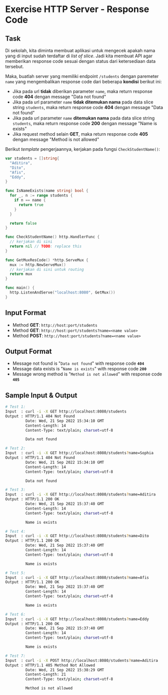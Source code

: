 # Exercise HTTP Server - Response Code

## Task

Di sekolah, kita diminta membuat aplikasi untuk mengecek apakah nama yang di input sudah terdaftar di _list of slice_. Jadi kita membuat API agar memberikan response code sesuai dengan status dari ketersediaan data tersebut.

Maka, buatlah server yang memiliki endpoint `/students` dengan paremeter `name` yang mengembalikan response code dari beberapa **kondisi** berikut ini:

- Jika pada url **tidak** diberikan parameter `name`, maka return response code **404** dengan message "Data not found"
- Jika pada url parameter `name` **tidak ditemukan nama** pada data slice string `students`, maka return response code **404** dengan message "Data not found"
- Jika pada url parameter `name` **ditemukan nama** pada data slice string `students`, maka return response code **200** dengan message "Name is exists"
- Jika request method selain **GET**, maka return response code **405** dengan message "Method is not allowed"

Berikut _template_ pengerjaannya, kerjakan pada fungsi `CheckStudentName()`:

```go
var students = []string{
  "Aditira",
  "Dito",
  "Afis",
  "Eddy",
}

func IsNameExists(name string) bool {
  for _, n := range students {
    if n == name {
      return true
    }
  }

  return false
}

func CheckStudentName() http.HandlerFunc {
  // kerjakan di sini
  return nil // TODO: replace this
}

func GetMuxResCode() *http.ServeMux {
  mux := http.NewServeMux()
  // kerjakan di sini untuk routing
  return mux
}

func main() {
  http.ListenAndServe("localhost:8080", GetMux())
}
```

## Input Format

- Method **GET**: `http://host:port/students`
- Method **GET**: `http://host:port/students?name=<name value>`
- Method **POST**: `http://host:port/students?name=<name value>`

## Output Format

- Message not found is "`Data not found`" with response code **`404`**
- Message data exists is "`Name is exists`" with response code **`200`**
- Message wrong method is "`Method is not allowed`" with response code **`405`**

## Sample Input & Output

```bash
# Test 1:
Input  : curl -i -X GET http://localhost:8080/students
Output : HTTP/1.1 404 Not Found
         Date: Wed, 21 Sep 2022 15:34:10 GMT
         Content-Length: 14
         Content-Type: text/plain; charset=utf-8

         Data not found

# Test 2:
Input  : curl -i -X GET http://localhost:8080/students?name=Sophia
Output : HTTP/1.1 404 Not Found
         Date: Wed, 21 Sep 2022 15:34:10 GMT
         Content-Length: 14
         Content-Type: text/plain; charset=utf-8

         Data not found

# Test 3:
Input  : curl -i -X GET http://localhost:8080/students?name=Aditira
Output : HTTP/1.1 200 OK
         Date: Wed, 21 Sep 2022 15:37:40 GMT
         Content-Length: 14
         Content-Type: text/plain; charset=utf-8

         Name is exists

# Test 4:
Input  : curl -i -X GET http://localhost:8080/students?name=Dito
Output : HTTP/1.1 200 OK
         Date: Wed, 21 Sep 2022 15:37:40 GMT
         Content-Length: 14
         Content-Type: text/plain; charset=utf-8

         Name is exists

# Test 5:
Input  : curl -i -X GET http://localhost:8080/students?name=Afis
Output : HTTP/1.1 200 OK
         Date: Wed, 21 Sep 2022 15:37:40 GMT
         Content-Length: 14
         Content-Type: text/plain; charset=utf-8

         Name is exists

# Test 6:
Input  : curl -i -X GET http://localhost:8080/students?name=Eddy
Output : HTTP/1.1 200 OK
         Date: Wed, 21 Sep 2022 15:37:40 GMT
         Content-Length: 14
         Content-Type: text/plain; charset=utf-8

         Name is exists

# Test 7:
Input  : curl -i -X POST http://localhost:8080/students?name=Aditira
Output : HTTP/1.1 405 Method Not Allowed
         Date: Wed, 21 Sep 2022 15:38:29 GMT
         Content-Length: 21
         Content-Type: text/plain; charset=utf-8

         Method is not allowed
```
